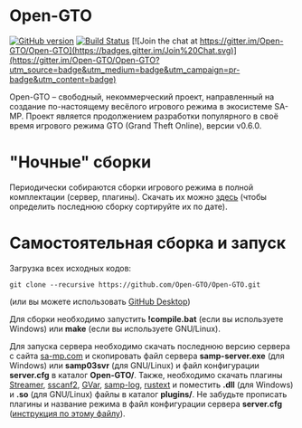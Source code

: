 # Open-GTO

[![GitHub version](https://badge.fury.io/gh/Open-GTO%2FOpen-GTO.svg)](http://badge.fury.io/gh/Open-GTO%2FOpen-GTO)
[![Build Status](https://travis-ci.org/Open-GTO/Open-GTO.svg?branch=master)](https://travis-ci.org/Open-GTO/Open-GTO)
[![Join the chat at https://gitter.im/Open-GTO/Open-GTO](https://badges.gitter.im/Join%20Chat.svg)](https://gitter.im/Open-GTO/Open-GTO?utm_source=badge&utm_medium=badge&utm_campaign=pr-badge&utm_content=badge)

Open-GTO – свободный, некоммерческий проект, направленный на создание по-настоящему весёлого игрового режима в экосистеме SA-MP. Проект является продолжением разработки популярного в своё время игрового режима GTO (Grand Theft Online), версии v0.6.0.

# "Ночные" сборки

Периодически собираются сборки игрового режима в полной комплектации (сервер, плагины). Скачать их можно [здесь](https://mega.nz/#F!5IB0RDIB!CiFTx7NlF8mgyXckI76aJw) (чтобы определить последнюю сборку сортируйте их по дате).

# Самостоятельная сборка и запуск

Загрузка всех исходных кодов:
```
git clone --recursive https://github.com/Open-GTO/Open-GTO.git
```
(или вы можете использовать [GitHub Desktop](https://desktop.github.com/))

Для сборки необходимо запустить **!compile.bat** (если вы используете Windows) или **make** (если вы используете GNU/Linux).

Для запуска сервера необходимо скачать последнюю версию сервера с сайта [sa-mp.com](http://sa-mp.com/download.php) и скопировать файл сервера **samp-server.exe** (для Windows) или **samp03svr** (для GNU/Linux) и файл конфигурации **server.cfg** в каталог **Open-GTO/**. Также, необходимо скачать плагины [Streamer](https://github.com/samp-incognito/samp-streamer-plugin/releases), [sscanf2](http://forum.sa-mp.com/showthread.php?t=602923), [GVar](https://github.com/samp-incognito/samp-gvar-plugin/releases), [samp-log](https://github.com/maddinat0r/samp-log/releases), [rustext](https://github.com/ziggi/rustext) и поместить **.dll** (для Windows) и **.so** (для GNU/Linux) файлы в каталог **plugins/**. Не забудьте прописать плагины и название режима в файл конфигурации сервера **server.cfg** ([инструкция по этому файлу](http://wiki.sa-mp.com/wiki/Server.cfg)).
